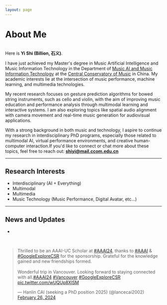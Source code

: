 ```yaml
---
layout: page
---
```


# About Me

<img title="" src="https://shiyi099.github.io/Billion.github.io/images/Yi Shi.jpg" alt="" class="floatpic">

Here is **Yi Shi (Billion, 石义)**.<br>

I have just achieved my Master's degree in Music Artificial Intelligence and Music Information Technology in the Department of [Music AI and Music Information Technology](https://www.ccom.edu.cn/jgk/jxdw/ylrgznyylxxkjx.htm) at the [Central Conservatory of Music](https://zh.wikipedia.org/wiki/中央音乐学院) in China. My academic interests lie at the intersection of music performance, machine learning, and multimedia technologies.

My recent research focuses on gesture prediction algorithms for bowed string instruments, such as cello and violin, with the aim of improving music education and performance analysis through multimodal learning and interactive systems. I am also exploring topics like spatial audio alignment with camera movement and real-time music generation for audiovisual applications.

With a strong background in both music and technology, I aspire to continue my research in interdisciplinary PhD programs, especially those related to multimodal AI, virtual performance environments, and creative human-computer interaction.If you'd like to connect or chat more about these topics, feel free to reach out: [**shiyi@mail.ccom.edu.cn**](mailto:shiyi@ccom.edu.cn)

---

## Research Interests

- Interdisciplinary (AI + Everything)
- Multimodal
- Multimedia
- Music Technology (Music Performance, Digital Avatar, etc...)

---

## News and Updates

- 

<br>

<blockquote class="twitter-tweet"><p lang="en" dir="ltr">Thrilled to be an AAAI-UC Scholar at <a href="https://twitter.com/hashtag/AAAI24?src=hash&ref_src=twsrc%5Etfw">#AAAI24</a>, thanks to <a href="https://twitter.com/hashtag/AAAI?src=hash&ref_src=twsrc%5Etfw">#AAAI</a> & <a href="https://twitter.com/hashtag/GoogleExploreCSR?src=hash&ref_src=twsrc%5Etfw">#GoogleExploreCSR</a> for the sponsorship. Grateful for the knowledge gained and new friendships formed.<br><br>Wonderful trip in Vancouver. Looking forward to staying connected with all.<a href="https://twitter.com/hashtag/AAAI24?src=hash&ref_src=twsrc%5Etfw">#AAAI24</a> <a href="https://twitter.com/hashtag/Vancouver?src=hash&ref_src=twsrc%5Etfw">#Vancouver</a> <a href="https://twitter.com/hashtag/GoogleExploreCSR?src=hash&ref_src=twsrc%5Etfw">#GoogleExploreCSR</a> <a href="https://t.co/wUQUp8XlSM">pic.twitter.com/wUQUp8XlSM</a></p>— Hanlin CAI (seeking a PhD position 2025) (@lancecai2002) <a href="https://twitter.com/lancecai2002/status/1762210025173344260?ref_src=twsrc%5Etfw">February 26, 2024</a></blockquote> <script async src="https://platform.twitter.com/widgets.js" charset="utf-8"></script>
